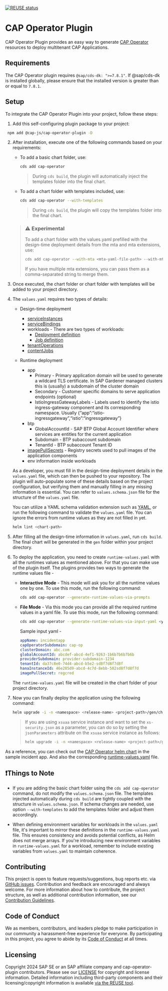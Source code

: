 [![REUSE status](https://api.reuse.software/badge/github.com/cap-js/cap-operator-plugin)](https://api.reuse.software/info/github.com/cap-js/cap-operator-plugin)

# CAP Operator Plugin

CAP Operator Plugin provides an easy way to generate [CAP Operator](https://sap.github.io/cap-operator/) resources to deploy multitenant CAP Applications.

## Requirements

The CAP Operator plugin requires `@sap/cds-dk: ">=7.8.1"`. If @sap/cds-dk is installed globally, please ensure that the installed version is greater than or equal to `7.8.1`.

## Setup

To integrate the CAP Operator Plugin into your project, follow these steps:

1. Add this self-configuring plugin package to your project:

```sh
 npm add @cap-js/cap-operator-plugin -D
```

2. After installation, execute one of the following commands based on your requirements:

    * To add a basic chart folder, use:
        ```sh
        cds add cap-operator
        ```
        > During `cds build`, the plugin will automatically inject the templates folder into the final chart.

    * To add a chart folder with templates included, use:
        ```sh
        cds add cap-operator --with-templates
        ```
        > During `cds build`, the plugin will copy the templates folder into the final chart.

    > ### ⚠️ Experimental
    > To add a chart folder with the values.yaml prefilled with the design-time deployment details from the mta and mta extensions, use:
    >```sh
    > cds add cap-operator --with-mta <mta-yaml-file-path> --with-mta-extensions <mta-ext-yaml-file-path>
    >```
    > If you have multiple mta extensions, you can pass them as a comma-separated string to merge them.

2. Once executed, the chart folder or chart folder with templates will be added to your project directory.

3. The `values.yaml` requires two types of details:

    * Design-time deployment
        - [serviceInstances](https://github.com/SAP/sap-btp-service-operator?tab=readme-ov-file#service-instance)
        - [serviceBindings](https://github.com/SAP/sap-btp-service-operator?tab=readme-ov-file#service-binding)
        - workloads - There are two types of workloads:
            - [Deployment definition](https://sap.github.io/cap-operator/docs/usage/resources/capapplicationversion/#workloads-with-deploymentdefinition)
            - [Job definition](https://sap.github.io/cap-operator/docs/usage/resources/capapplicationversion/#workloads-with-jobdefinition)
        - [tenantOperations](https://sap.github.io/cap-operator/docs/usage/resources/capapplicationversion/#sequencing-tenant-operations)
        - [contentJobs](https://sap.github.io/cap-operator/docs/usage/resources/capapplicationversion/#sequencing-content-jobs)

    * Runtime deployment
        - app
            - Primary - Primary application domain will be used to generate a wildcard TLS certificate. In SAP Gardener managed clusters this is (usually) a subdomain of the cluster domain
            - Secondary - Customer specific domains to serve application endpoints (optional)
            - IstioIngressGatewayLabels - Labels used to identify the istio ingress-gateway component and its corresponding namespace. Usually {“app”:“istio-ingressgateway”,“istio”:“ingressgateway”}
        - btp
            - GlobalAccountId - SAP BTP Global Account Identifier where services are entitles for the current application
            - Subdomain - BTP subaccount subdomain
            - TenantId - BTP subaccount Tenant ID
        - [imagePullSecrets](https://kubernetes.io/docs/tasks/configure-pod-container/pull-image-private-registry/) - Registry secrets used to pull images of the application components
        - env information inside workloads

    As a developer, you must fill in the design-time deployment details in the `values.yaml` file, which can then be pushed to your repository. The plugin will auto-populate some of these details based on the project configuration, but verifying them and manually filling in any missing information is essential. You can refer to `values.schema.json` file for the structure of the `values.yaml` file.

    You can utilize a YAML schema validation extension such as [YAML](https://marketplace.visualstudio.com/items?itemName=redhat.vscode-yaml), or run the following command to validate the `values.yaml` file. You can ignore the errors from runtime values as they are not filled in yet.

    ```sh
    helm lint <chart-path>
    ```

4. After filling all the design-time information in `values.yaml`, run `cds build`. The final chart will be generated in the `gen` folder within your project directory.

5. To deploy the application, you need to create `runtime-values.yaml` with all the runtimes values as mentioned above. For that you can make use of the plugin itself. The plugins provides two ways to generate the runtime values file -

    * **Interactive Mode** - This mode will ask you for all the runtime values one by one. To use this mode, run the following command:

        ```sh
        cds add cap-operator --generate-runtime-values-via-prompts
        ```

    * **File Mode** - Via this mode you can provide all the required runtime values in a yaml file. To use this mode, run the following command:

        ```sh
        cds add cap-operator --generate-runtime-values-via-input-yaml <yaml-file-path>
        ```

        Sample input yaml -

        ```yaml
        appName: incidentapp
        capOperatorSubdomain: cap-op
        clusterDomain: abc.com
        globalAccountId: abcdef-abcd-4ef1-9263-1b6b7b6b7b6b
        providerSubdomain: provider-subdomain-1234
        tenantId: da37c8e0-74d4-abcd-b5e2-sd8f7d8f7d8f
        hanaInstanceId: 46e285d9-abcd-4c7d-8ebb-502sd8f7d8f7d
        imagePullSecret: regcred
        ```

    The `runtime-values.yaml` file will be created in the chart folder of your project directory.

5. Now you can finally deploy the application using the following command:

   ```sh
   helm upgrade -i -n <namespace> <release-name> <project-path>/gen/chart -f <runtime-values.yaml-path>
   ```

   > If you are using `xsuaa` service instance and want to set the `xs-security.json` as a parameter, you can do so by setting the `jsonParameters` attribute on the `xsuaa` service instance as follows:
   >```sh
   > helm upgrade -i -n <namespace> <release-name> <project-path>/gen/chart --set-file serviceInstances.xsuaa.jsonParameters=<project-path>/xs-security.json -f <runtime-values.yaml-path>
   >```

As a reference, you can check out the [CAP Operator helm chart](https://github.com/cap-js/incidents-app/tree/cap-operator-plugin/chart) in the sample incident app. And also the corresponding [runtime-values.yaml](https://github.com/cap-js/incidents-app/blob/cap-operator-plugin/chart/runtime-values.yaml) file.

## ❗Things to Note

* If you are adding the basic chart folder using the `cds add cap-operator` command, do not modify the `values.schema.json` file. The templates injected automatically during `cds build` are tightly coupled with the structure in `values.schema.json`. If schema changes are needed, use option `--with-templates` to add the templates folder and adjust them accordingly.

* When defining environment variables for workloads in the `values.yaml` file, it's important to mirror these definitions in the `runtime-values.yaml` file. This ensures consistency and avoids potential conflicts, as Helm does not merge arrays. If you're introducing new environment variables in `runtime-values.yaml` for a workload, remember to include existing variables from `values.yaml` to maintain coherence.

## Contributing

This project is open to feature requests/suggestions, bug reports etc. via [GitHub issues](https://github.com/cap-js/cap-operator-plugin/issues). Contribution and feedback are encouraged and always welcome. For more information about how to contribute, the project structure, as well as additional contribution information, see our [Contribution Guidelines](CONTRIBUTING.md).

## Code of Conduct

We as members, contributors, and leaders pledge to make participation in our community a harassment-free experience for everyone. By participating in this project, you agree to abide by its [Code of Conduct](CODE_OF_CONDUCT.md) at all times.

## Licensing

Copyright 2024 SAP SE or an SAP affiliate company and cap-operator-plugin contributors. Please see our [LICENSE](LICENSE) for copyright and license information. Detailed information including third-party components and their licensing/copyright information is available [via the REUSE tool](https://api.reuse.software/info/github.com/cap-js/cap-operator-plugin).
